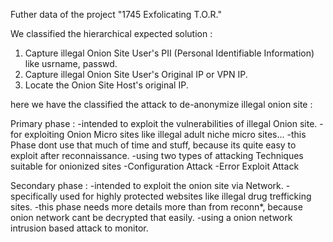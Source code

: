 Futher data of the project "1745 Exfolicating T.O.R."

We classified the hierarchical expected solution :
1. Capture illegal Onion Site User's PII (Personal Identifiable Information) like usrname, passwd.
2. Capture illegal Onion Site User's Original IP or VPN IP.
3. Locate the Onion Site Host's original IP.

here we have the classified the attack to de-anonymize illegal onion site :

Primary phase :
-intended to exploit the vulnerabilities of illegal Onion site.
-for exploiting Onion Micro sites like illegal adult niche micro sites...
-this Phase dont use that much of time and stuff, because its quite easy to exploit after reconnaissance.
-using two types of attacking Techniques suitable for onionized sites
       -Configuration Attack
       -Error Exploit Attack

Secondary phase :
-intended to exploit the onion site via Network.
-specifically used for highly protected websites like illegal drug trefficking sites.
-this phase needs more details more than from reconn*, because onion network cant be decrypted that easily.
-using a onion network intrusion based attack to monitor.
